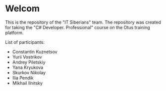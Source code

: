# Welcom
This is the repository of the "IT Siberians" team. The repository was created for taking the "C# Developer. Professional" course on the Otus training platform.

List of participants:
- Constantin Kuznetsov
- Yurii Vostrikov
- Andrey Piletskiy
- Yana Kryukova
- Skurkov Nikolay
- Ilia Pendik
- Mikhail Ilnitsky
